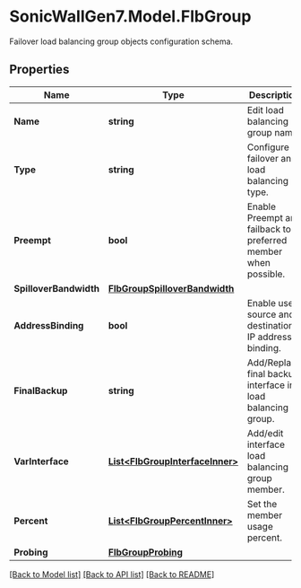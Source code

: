 # SonicWallGen7.Model.FlbGroup
Failover load balancing group objects configuration schema.

## Properties

Name | Type | Description | Notes
------------ | ------------- | ------------- | -------------
**Name** | **string** | Edit load balancing group name. | 
**Type** | **string** | Configure failover and load balancing type. | [optional] 
**Preempt** | **bool** | Enable Preempt and failback to preferred member when possible. | [optional] 
**SpilloverBandwidth** | [**FlbGroupSpilloverBandwidth**](FlbGroupSpilloverBandwidth.md) |  | [optional] 
**AddressBinding** | **bool** | Enable use source and destination IP address binding. | [optional] 
**FinalBackup** | **string** | Add/Replace final backup interface in load balancing group. | [optional] 
**VarInterface** | [**List&lt;FlbGroupInterfaceInner&gt;**](FlbGroupInterfaceInner.md) | Add/edit interface load balancing group member. | [optional] 
**Percent** | [**List&lt;FlbGroupPercentInner&gt;**](FlbGroupPercentInner.md) | Set the member usage percent. | [optional] 
**Probing** | [**FlbGroupProbing**](FlbGroupProbing.md) |  | [optional] 

[[Back to Model list]](../README.md#documentation-for-models) [[Back to API list]](../README.md#documentation-for-api-endpoints) [[Back to README]](../README.md)


